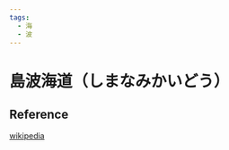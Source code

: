 ```yaml
---
tags:
  - 海
  - 波
---
```


# 島波海道（しまなみかいどう）



## Reference

[wikipedia](https://ja.wikipedia.org/wiki/西瀬戸自動車道)
